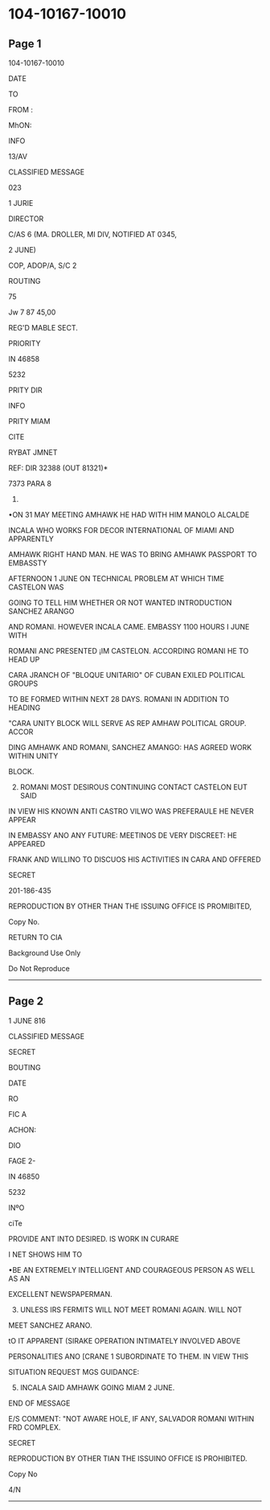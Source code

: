 # 104-10167-10010

## Page 1

104-10167-10010

DATE

TO

FROM :

MhON:

INFO

13/AV

CLASSIFIED MESSAGE

023

1 JURIE

DIRECTOR

C/AS 6 (MA. DROLLER, MI DIV, NOTIFIED AT 0345,

2 JUNE)

COP, ADOP/A, S/C 2

ROUTING

75

Jw 7 87 45,00

REG'D MABLE SECT.

PRIORITY

IN 46858

5232

PRITY DIR

INFO

PRITY MIAM

CITE

RYBAT JMNET

REF: DIR 32388 (OUT 81321)*

7373 PARA 8

1.

•ON 31 MAY MEETING AMHAWK HE HAD WITH HIM MANOLO ALCALDE

INCALA WHO WORKS FOR DECOR INTERNATIONAL OF MIAMI AND APPARENTLY

AMHAWK RIGHT HAND MAN. HE WAS TO BRING AMHAWK PASSPORT TO EMBASSTY

AFTERNOON 1 JUNE ON TECHNICAL PROBLEM AT WHICH TIME CASTELON WAS

GOING TO TELL HIM WHETHER OR NOT WANTED INTRODUCTION SANCHEZ ARANGO

AND ROMANI. HOWEVER INCALA CAME. EMBASSY 1100 HOURS I JUNE WITH

ROMANI ANC PRESENTED ¡IM CASTELON. ACCORDING ROMANI HE TO HEAD UP

CARA JRANCH OF "BLOQUE UNITARIO" OF CUBAN EXILED POLITICAL GROUPS

TO BE FORMED WITHIN NEXT 28 DAYS. ROMANI IN ADDITION TO HEADING

"CARA UNITY BLOCK WILL SERVE AS REP AMHAW POLITICAL GROUP. ACCOR

DING AMHAWK AND ROMANI, SANCHEZ AMANGO: HAS AGREED WORK WITHIN UNITY

BLOCK.

2. ROMANI MOST DESIROUS CONTINUING CONTACT CASTELON EUT SAID

IN VIEW HIS KNOWN ANTI CASTRO VILWO WAS PREFERAULE HE NEVER APPEAR

IN EMBASSY ANO ANY FUTURE: MEETINOS DE VERY DISCREET: HE APPEARED

FRANK AND WILLINO TO DISCUOS HIS ACTIVITIES IN CARA AND OFFERED

SECRET

201-186-435

REPRODUCTION BY OTHER THAN THE ISSUING OFFICE IS PROMIBITED,

Copy No.

RETURN TO CIA

Background Use Only

Do Not Reproduce

---

## Page 2

1 JUNE 816

CLASSIFIED MESSAGE

SECRET

BOUTING

DATE

RO

FIC A

ACHON:

DIO

FAGE 2-

IN 46850

5232

INºO

ciTe

PROVIDE ANT INTO DESIRED. IS WORK IN CURARE

I NET SHOWS HIM TO

•BE AN EXTREMELY INTELLIGENT AND COURAGEOUS PERSON AS WELL AS AN

EXCELLENT NEWSPAPERMAN.

3. UNLESS IRS FERMITS WILL NOT MEET ROMANI AGAIN. WILL NOT

MEET SANCHEZ ARANO.

tO IT APPARENT (SIRAKE OPERATION INTIMATELY INVOLVED ABOVE

PERSONALITIES ANO [CRANE 1 SUBORDINATE TO THEM. IN VIEW THIS

SITUATION REQUEST MGS GUIDANCE:

5. INCALA SAID AMHAWK GOING MIAM 2 JUNE.

END OF MESSAGE

E/S COMMENT: "NOT AWARE HOLE, IF ANY, SALVADOR ROMANI WITHIN FRD COMPLEX.

SECRET

REPRODUCTION BY OTHER TIAN THE ISSUINO OFFICE IS PROHIBITED.

Copy No

4/N

---

